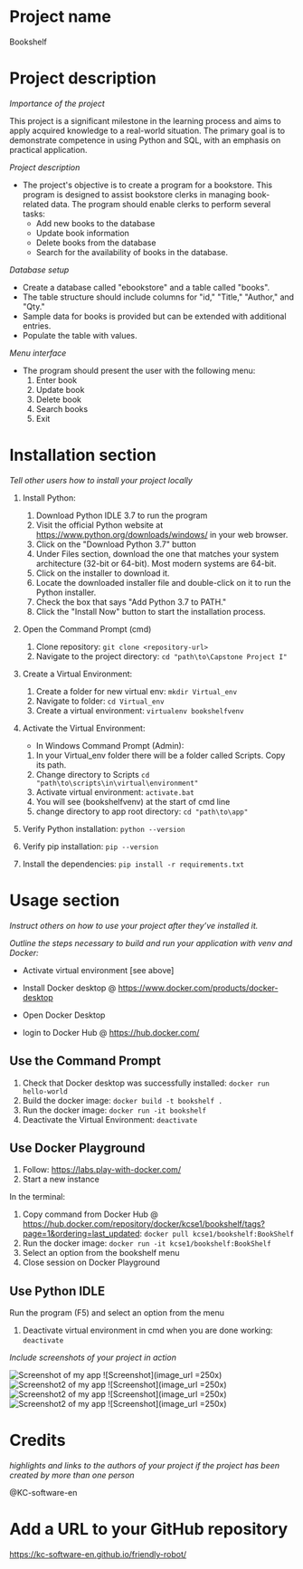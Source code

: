 # Project name
Bookshelf

# Project description
*Importance of the project*

This project is a significant milestone in the learning process and aims to apply acquired knowledge to a real-world situation. The primary goal is to demonstrate competence in using Python and SQL, with an emphasis on practical application.

*Project description*
+ The project's objective is to create a program for a bookstore. This program is designed to assist bookstore clerks in managing book-related data. The program should enable clerks to perform several tasks:
	+ Add new books to the database
	+ Update book information
	+ Delete books from the database
	+ Search for the availability of books in the database.

*Database setup*
+ Create a database called "ebookstore" and a table called "books".
+ The table structure should include columns for "id," "Title," "Author," and "Qty."
+ Sample data for books is provided but can be extended with additional entries.
+ Populate the table with values.

*Menu interface*
+ The program should present the user with the following menu:
	1. Enter book
	1. Update book
	1. Delete book
	1. Search books
	1. Exit

# Installation section
*Tell other users how to install your project locally*

1. Install Python: 
    1. Download Python IDLE 3.7 to run the program
    1. Visit the official Python website at https://www.python.org/downloads/windows/ in your web browser.
    1. Click on the "Download Python 3.7" button
    1. Under Files section, download the one that matches your system architecture (32-bit or 64-bit). Most modern systems are 64-bit.
    1. Click on the installer to download it.
    1. Locate the downloaded installer file and double-click on it to run the Python installer.
    1. Check the box that says "Add Python 3.7 to PATH." 
    1. Click the "Install Now" button to start the installation process.
     
1. Open the Command Prompt (cmd)
    1. Clone repository: `git clone <repository-url>`
    1. Navigate to the project directory: `cd "path\to\Capstone Project I"`

1. Create a Virtual Environment:
    1. Create a folder for new virtual env: `mkdir Virtual_env`
    1. Navigate to folder: `cd Virtual_env`
    1. Create a virtual environment: `virtualenv bookshelfvenv`

1. Activate the Virtual Environment:
    + In Windows Command Prompt (Admin):
    1. In your Virtual_env folder there will be a folder called Scripts. Copy its path.
    1. Change directory to Scripts `cd "path\to\scripts\in\virtual\environment"`
    1. Activate virtual environment: `activate.bat`
    1. You will see (bookshelfvenv) at the start of cmd line
    1. change directory to app root directory: `cd "path\to\app"`

1. Verify Python installation: `python --version`
1. Verify pip installation: `pip --version`
1. Install the dependencies: `pip install -r requirements.txt`

# Usage section
*Instruct others on how to use your project after they’ve installed it.*

*Outline the steps necessary to build and run your application with venv and Docker:*
+ Activate virtual environment [see above]

+ Install Docker desktop @ https://www.docker.com/products/docker-desktop
+ Open Docker Desktop
+ login to Docker Hub @ https://hub.docker.com/

## Use the Command Prompt
1. Check that Docker desktop was successfully installed: `docker run hello-world`
1. Build the docker image: `docker build -t bookshelf .` 
1. Run the docker image: `docker run -it bookshelf`
1. Deactivate the Virtual Environment: `deactivate`

## Use Docker Playground
1. Follow: https://labs.play-with-docker.com/
1. Start a new instance

In the terminal: 
1. Copy command from Docker Hub @ https://hub.docker.com/repository/docker/kcse1/bookshelf/tags?page=1&ordering=last_updated: `docker pull kcse1/bookshelf:BookShelf`
1. Run the docker image: `docker run -it kcse1/bookshelf:BookShelf`
1. Select an option from the bookshelf menu
1. Close session on Docker Playground

## Use Python IDLE
Run the program (F5) and select an option from the menu

1. Deactivate virtual environment in cmd when you are done working: `deactivate`

*Include screenshots of your project in action*

![Screenshot of my app](screenshots/screenshot1.png)
![Screenshot](image_url =250x)
![Screenshot2 of my app](screenshots/screenshot2.png)
![Screenshot](image_url =250x)
![Screenshot2 of my app](screenshots/screenshot3.png)
![Screenshot](image_url =250x)
![Screenshot2 of my app](screenshots/screenshot4.png)
![Screenshot](image_url =250x)

# Credits
*highlights and links to the authors of your project if the project has been created by more than one person*

@KC-software-en

# Add a URL to your GitHub repository

https://kc-software-en.github.io/friendly-robot/

